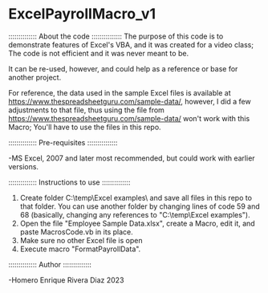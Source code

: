 # ExcelPayrollMacro_v1

:::::::::::::: About the code :::::::::::::::
The purpose of this code is to demonstrate features of Excel's VBA, and it was created for a video class; The code is not efficient and it was never meant to be.

It can be re-used, however, and could help as a reference or base for another project.

For reference, the data used in the sample Excel files is available at https://www.thespreadsheetguru.com/sample-data/, however, I did a few adjustments to that file, thus using the file from https://www.thespreadsheetguru.com/sample-data/ won't work with this Macro; You'll have to use the files in this repo.


:::::::::::::: Pre-requisites :::::::::::::::

-MS Excel, 2007 and later most recommended, but could work with earlier versions.


:::::::::::::: Instructions to use ::::::::::::::

1. Create folder C:\temp\Excel examples\ and save all files in this repo to that folder.
You can use another folder by changing lines of code 59 and 68 (basically, changing any references to "C:\temp\Excel examples\").
2. Open the file "Employee Sample Data.xlsx", create a Macro, edit it, and paste MacrosCode.vb in its place.
3. Make sure no other Excel file is open
4. Execute macro "FormatPayrollData".


:::::::::::::: Author ::::::::::::::

-Homero Enrique Rivera Diaz
2023


